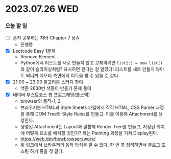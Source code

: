 # 2023.07.26 WED

### 오늘 할 일
* [ ] 혼자 공부하는 자바 Chapter 7 상속
    * 진행중
* [x] Leetcode Easy 1문제
  * Remove Element
  * Python에서 리스트를 새로 만들지 않고 교체하려면 ```list[:] = new list()```와 같이 슬라이싱처럼? 표시하면 된다는 걸 알았다! 리스트를 새로 만들지 않아도 되니까 메모리 측면에서 이득을 볼 수 있을 것 같다.
* [x] 21:00 ~ 23:00 알고리즘 스터디 참여
  * 백준 2630번 색종이 만들기 문제 풀이
* [x] 네이버 부스트코스 웹 프로그래밍(풀스택)
  * browser의 동작-1, 2
  * 브라우저는 HTML과 Style Sheets 파일에서 각각 HTML, CSS Parser 과정을 통해 DOM Tree와 Style Rules를 만들고, 이를 이용해 Attachment를 생성한다.
  * 생성된 Attachment는 Layout과 결합해 Render Tree를 만들고, 지정된 위치에 어떻게 요소를 배치할 것인가? 하는 Painting 과정을 거쳐 Display된다.
  * https://web.dev/howbrowserswork/
  * 위 링크에서 브라우저의 동작 방식을 알 수 있다. 한 번 쭉 정리하면서 블로그 포스팅 하기 좋을 것 같다.